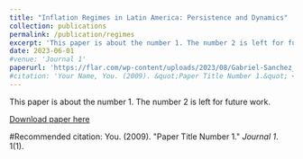 ```yaml
---
title: "Inflation Regimes in Latin America: Persistence and Dynamics"
collection: publications
permalink: /publication/regimes
excerpt: 'This paper is about the number 1. The number 2 is left for future work.'
date: 2023-06-01
#venue: 'Journal 1'
paperurl: 'https://flar.com/wp-content/uploads/2023/08/Gabriel-Sanchez_Inflation-Regimes-in-Latin-America.pdf'
#citation: 'Your Name, You. (2009). &quot;Paper Title Number 1.&quot; <i>Journal 1</i>. 1(1).'
---
```

This paper is about the number 1. The number 2 is left for future work.

[Download paper here](https://flar.com/wp-content/uploads/2023/08/Gabriel-Sanchez_Inflation-Regimes-in-Latin-America.pdf)

#Recommended citation: You. (2009). "Paper Title Number 1." <i>Journal 1</i>. 1(1).